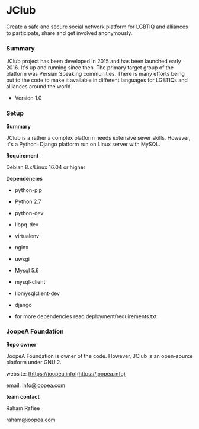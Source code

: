 # JClub #

Create a safe and secure social network platform for LGBTIQ and alliances to participate, share and get involved anonymously.

### Summary ###
JClub project has been developed in 2015 and has been launched early 2016. It's up and running since then. 
The primary target group of the platform was Persian Speaking communities. There is many efforts being put to the code to make it available in different languages for LGBTIQs and alliances around the world.

* Version 1.0

### Setup ###

**Summary**

JClub is a rather a complex platform needs extensive sever skills. However, it's a Python+Django platform run on Linux server with MySQL.

**Requirement**

Debian 8.x/Linux 16.04 or higher

**Dependencies**

* python-pip

* Python 2.7

* python-dev

* libpq-dev

* virtualenv

* nginx

* uwsgi

* Mysql 5.6

* mysql-client

* libmysqlclient-dev

* django

* for more dependencies read deployment/requirements.txt


### JoopeA Foundation ###

**Repo owner**

JoopeA Foundation is owner of the code. However, JClub is an open-source platform under GNU 2.

website: [https://joopea.info](https://joopea.info)

email: [info@joopea.com](mailto:info@joopea.com)

**team contact**

Raham Rafiee

[raham@joopea.com](mailto:raham@joopea.com)